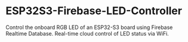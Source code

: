 # ESP32S3-Firebase-LED-Controller
Control the onboard RGB LED of an ESP32-S3 board using Firebase Realtime Database. Real-time cloud control of LED status via WiFi.
